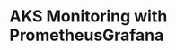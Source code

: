 # AKS Monitoring with PrometheusGrafana                                                                                                                                                                                                                                              
